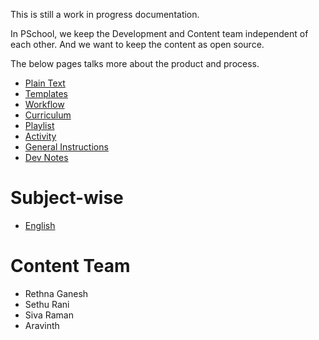 This is still a work in progress documentation.

In PSchool, we keep the Development and Content team independent of each other.
And we want to keep the content as open source.

The below pages talks more about the product and process.
- [Plain Text](rich-vs-plain-text.md)
- [Templates](../templates.md)
- [Workflow](workflow.md)
- [Curriculum](curriculum.md)
- [Playlist](playlist.md)
- [Activity](activity.md)
- [General Instructions](instructions.md)
- [Dev Notes](dev-notes.md)

# Subject-wise

- [English](english.md)

# Content Team

- Rethna Ganesh
- Sethu Rani
- Siva Raman
- Aravinth
